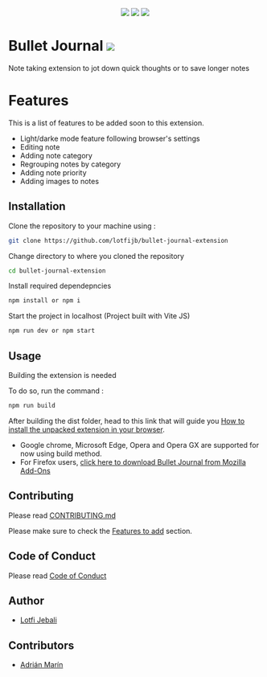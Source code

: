 <p align=center><img src="https://img.shields.io/badge/-ReactJs-61DAFB?logo=react&logoColor=white&style=flat" /> <img src="https://img.shields.io/badge/-Vite-646CFF?logo=vite&logoColor=white&style=flat" /> <img src="https://img.shields.io/badge/-MUI-007FFF?logo=mui&logoColor=white&style=flat" /> </p>

# Bullet Journal <img src="https://img.shields.io/github/license/lotfijb/bullet-journal-extension?style=flat-square" />

Note taking extension to jot down quick thoughts or to save longer notes

# Features
This is a list of features to be added soon to this extension.
* Light/darke mode feature following browser's settings
* Editing note
* Adding note category
* Regrouping notes by category
* Adding note priority
* Adding images to notes

## Installation

Clone the repository to your machine using : 

```bash
git clone https://github.com/lotfijb/bullet-journal-extension
```

Change directory to where you cloned the repository 

```bash
cd bullet-journal-extension
```

Install required dependepncies

```bash
npm install or npm i
```

Start the project in localhost
(Project built with Vite JS)

```bash
npm run dev or npm start
```

## Usage
Building the extension is needed

To do so, run the command :
```bash
npm run build
```
After building the dist folder, head to this link that will guide you [How to install the unpacked extension in your browser](https://webkul.com/blog/how-to-install-the-unpacked-extension-in-chrome/).
* Google chrome, Microsoft Edge, Opera and Opera GX are supported for now using build method.
* For Firefox users, [click here to download Bullet Journal from Mozilla Add-Ons](https://addons.mozilla.org/en-US/firefox/addon/bullet-journal/)

## Contributing

Please read [CONTRIBUTING.md](https://github.com/lotfijb/bullet-journal-extension/blob/main/CONTRIBUTING.md)

Please make sure to check the [Features to add](#Features) section.

## Code of Conduct
Please read [Code of Conduct](https://github.com/lotfijb/bullet-journal-extension/blob/main/CODE_OF_CONDUCT.md)

## Author

* [Lotfi Jebali](https://github.com/lotfijb)

## Contributors
* [Adrián Marín](https://github.com/adrianmarinwork)

